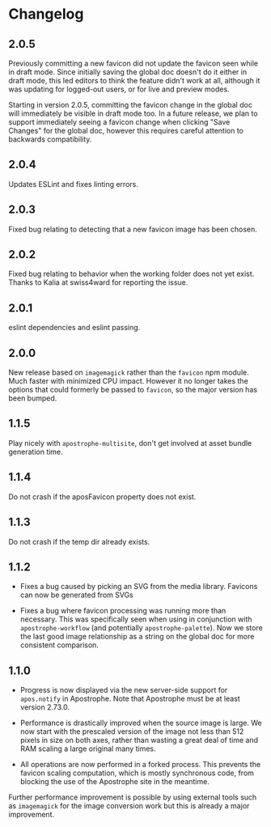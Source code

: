 # Changelog

## 2.0.5

Previously committing a new favicon did not update the favicon seen while in draft mode. Since initially saving the global doc doesn't do it either in draft mode, this led editors to think the feature didn't work at all, although it was updating for logged-out users, or for live and preview modes.

Starting in version 2.0.5, committing the favicon change in the global doc will immediately be visible in draft mode too. In a future release, we plan to support immediately seeing a favicon change when clicking "Save Changes" for the global doc, however this requires careful attention to backwards compatibility.

## 2.0.4

Updates ESLint and fixes linting errors.

## 2.0.3

Fixed bug relating to detecting that a new favicon image has been chosen.

## 2.0.2

Fixed bug relating to behavior when the working folder does not yet exist. Thanks to Kalia at swiss4ward for reporting the issue.

## 2.0.1

eslint dependencies and eslint passing.

## 2.0.0

New release based on `imagemagick` rather than the `favicon` npm module. Much faster with minimized CPU impact. However it no longer takes the options that could formerly be passed to `favicon`, so the major version has been bumped.

## 1.1.5

Play nicely with `apostrophe-multisite`, don't get involved at asset bundle generation time.

## 1.1.4

Do not crash if the aposFavicon property does not exist.

## 1.1.3

Do not crash if the temp dir already exists.

## 1.1.2

* Fixes a bug caused by picking an SVG from the media library. Favicons can now be generated from SVGs

* Fixes a bug where favicon processing was running more than necessary. This was specifically seen when using in conjunction with `apostrophe-workflow` (and potentially `apostrophe-palette`). Now we store the last good image relationship as a string on the global doc for more consistent comparison.

## 1.1.0

* Progress is now displayed via the new server-side support for `apos.notify` in Apostrophe. Note that Apostrophe must be at least version 2.73.0.

* Performance is drastically improved when the source image is large. We now start with the prescaled version of the image not less than 512 pixels in size on both axes, rather than wasting a great deal of time and RAM scaling a large original many times.

* All operations are now performed in a forked process. This prevents the favicon scaling computation, which is mostly synchronous code, from blocking the use of the Apostrophe site in the meantime.

Further performance improvement is possible by using external tools such as `imagemagick` for the image conversion work but this is already a major improvement.

